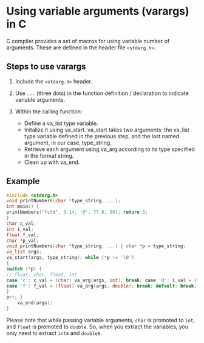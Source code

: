 # Using variable arguments (varargs) in C

C compiler provides a set of macros for using variable number of arguments.
These are defined in the header file `<stdarg.h>`.

## Steps to use varargs

1. Include the `<stdarg.h>` header.

2. Use `...` (three dots) in the function definition / declaration to indicate variable arguments.

3. Within the calling function:

   - Define a va_list type variable.
   - Initalize it using va_start.
    va_start takes two arguments: the va_list type variable defined in the previous step, and the last named argument, in our case, type_string.
   - Retrieve each argument using va_arg according to its type specified in the format string.
   - Clean up with va_end.

## Example

```c
#include <stdarg.h>
void printNumbers(char *type_string, ...);
int main() {
printNumbers("fcfd", 3.14, '@', 77.0, 99); return 0;
}
char c_val;
int i_val;
float f_val;
char *p_val;
void printNumbers(char *type_string, ...) { char *p = type_string;
va_list args;
va_start(args, type_string); while (*p != '\0')
{
switch (*p) {
// float, char, float, int
case 'c': c_val = (char) va_arg(args, int); break; case 'd': i_val = (int) va_arg(args, int); break;
case 'f': f_val = (float) va_arg(args, double); break; default: break;
}
p++; }
    va_end(args);
}
```

Please note that while passing variable arguments, `char` is promoted to `int`, and `float` is promoted to `double`.
So, when you extract the variables, you only need to extract `int`s and `double`s.
